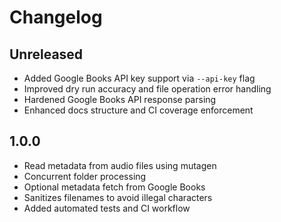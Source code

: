 # Changelog

## Unreleased
- Added Google Books API key support via `--api-key` flag
- Improved dry run accuracy and file operation error handling
- Hardened Google Books API response parsing
- Enhanced docs structure and CI coverage enforcement

## 1.0.0
- Read metadata from audio files using mutagen
- Concurrent folder processing
- Optional metadata fetch from Google Books
- Sanitizes filenames to avoid illegal characters
- Added automated tests and CI workflow
